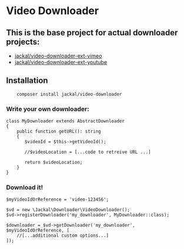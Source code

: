 # Video Downloader

## This is the base project for actual downloader projects:
- [jackal/video-downloader-ext-vimeo](https://github.com/lucajackal85/VideoDownloaderVimeoExtension)
- [jackal/video-downloader-ext-youtube](https://github.com/lucajackal85/VideoDownloaderYoutubeExtension)

## Installation
```
    composer install jackal/video-downloader
```
### Write your own downloader:
```
class MyDownloader extends AbstractDownloader
{
    public function getURL(): string
    {
       $videoId = $this->getVideoId();
       
       //$videoLocation = [...code to retreive URL ...]

       return $videoLocation;
    }
}
```

### Download it!
```
$myVideoIdOrReference = 'video-123456';

$vd = new \Jackal\Downloader\VideoDownloader();
$vd->registerDownloader('my_downloader', MyDownloader::class);

$downloader = $vd->getDownloader('my_downloader', $myVideoIdOrReference, [
    //[...additional custom options...]
]);
```
